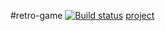 #retro-game
[![Build status](https://ci.appveyor.com/api/projects/status/h72sjjuu8bvi26m5/branch/master?svg=true)](https://ci.appveyor.com/project/lana2810/retro-game/branch/master)
[project](https://lana2810.github.io/retro_game/)
